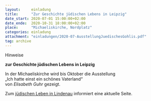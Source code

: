 ```yaml
---
layout:     einladung
title:      "Zur Geschichte jüdischen Lebens in Leipzig"
date_start: 2020-07-01 15:00:00+02:00
date_ende:  2020-10-31 18:00:00+02:00
place:      "Michaeliskirche, Nordplatz"
categories: einladung
attachment: "einladungen/2020-07-AusstellungJuedischesGohlis.pdf"
tag: archive
---
```


Hinweise

**zur Geschichte j&uuml;dischen Lebens in Leipzig**

In der Michaeliskirche wird bis Oktober die Ausstellung
    <br>
„Ich hatte einst ein sch&ouml;nes Vaterland“
    <br>
von *Elisabeth Guhr*
gezeigt.

Zum <a class="link" href="https://www.lindenauerstadtteilverein.de/heimatkunde/jdisches-leben-in-lindenau.htm">jüdischen Leben in Lindenau</a> informiert eine aktuelle Seite.
